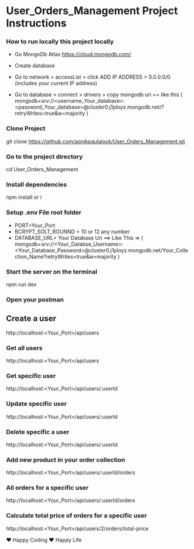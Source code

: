 # User_Orders_Management Project Instructions

### How to run locally this project locally

- Go MongoDb Atlas
  https://cloud.mongodb.com/

- Create database

- Go to network > accessList > click ADD IP ADDRESS > 0.0.0.0/0 (includes your current IP address)

- Go to database > connect > drivers > copy mongodb uri == like this ( mongodb+srv://<username_Your_database>:<password_Your_database>@cluster0.j1ployz.mongodb.net/?retryWrites=true&w=majority )

### Clone Project

git clone https://github.com/aonikpaulalock/User_Orders_Management.git

### Go to the project directory

cd User_Orders_Management

### Install dependencies

npm install or i

### Setup .env File root folder

- PORT=Your_Port
- BCRYPT_SOLT_ROUNND = 10 or 12 any number
- DATABASE_URL= Your Database Uri ==> Like This => ( mongodb+srv://<Your_Databse_Username>:<Your_Database_Password>@cluster0.j1ployz.mongodb.net/Your_Collection_Name?retryWrites=true&w=majority )

### Start the server on the terminal

npm run dev

### Open your postman

## Create a user

http://localhost:<Your_Port>/api/users

### Get all users

http://localhost:<Your_Port>/api/users

### Get specific user

http://localhost:<Your_Port>/api/users/:userId

### Update specific user

http://localhost:<Your_Port>/api/users/:userId

### Delete specific a user

http://localhost:<Your_Port>/api/users/:userId

### Add new product in your order collection

http://localhost:<Your_Port>/api/users/:userId/orders

### All orders for a specific user

http://localhost:<Your_Port>/api/users/:userId/orders

### Calculate total price of orders for a specific user

http://localhost:<Your_Port>/api/users/2/orders/total-price

❤️ Happy Coding
❤️ Happy Life

```

```
